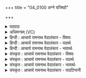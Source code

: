 +++
title = "04_0100 अग्ने यजिष्ठो"

+++
<details><summary>पदपाठः</summary>

अ꣡ग्ने꣢꣯। य꣡जि꣢꣯ष्ठः। अ꣣ध्वरे꣢। दे꣣वा꣢न्। दे꣣वयते꣢। य꣣ज। हो꣡ता꣢꣯। म꣣न्द्रः꣢। वि। रा꣣जसि। अ꣡ति꣢꣯। स्रि꣡धः꣢꣯। १००।
</details>

<details><summary>अधिमन्त्रम् (VC)</summary>

- अग्निः
- विश्वामित्रो गाथिनः
- उष्णिक्
- ऋषभः
- आग्नेयं काण्डम्
</details>

<details><summary>हिन्दी : आचार्य रामनाथ वेदालंकार - विषयः</summary>

अगले मन्त्र में परमेश्वर और आचार्य से प्रार्थना की गई है।
</details>

<details><summary>हिन्दी : आचार्य रामनाथ वेदालंकार - पदार्थः</summary>

पदार्थान्वयभाषाः -  पदार्थः हे अग्ने! ज्ञानप्रकाशयुक्त परमेश्वर अथवा आचार्य! (यजिष्ठ) अतिशय रूप से जीवन यज्ञ वा अध्ययन-अध्यापन रूप यज्ञ के साधक आप अध्वरे हिंसादिदोष से रहित जीवन-यज्ञ वा अध्ययन-अध्यापन-रूप यज्ञ में (देवयते) दिव्य गुण-कर्म-स्वभावों के अभिलाषी मुझे (देवान्) दिव्य गुण-कर्म-स्वभाव (यज्ञ) प्राप्त कराइए। (होता) विद्या, सदाचार आदि के दाता, (मन्द्रः) आह्लादकारी आप (विराजसि) विशेष रूप से शोभित हो। आप (स्रिधः) हिंसको को अर्थात विद्या के विघातक आलस्य, मद मोह आदि को तथा ब्रह्मचर्य के विघातक काम-क्रोध आदि को (अति) हमसे दूर कर दीजिए।
</details>

<details><summary>हिन्दी : आचार्य रामनाथ वेदालंकार - भावार्थः</summary>

भावार्थभाषाः -  भावार्थः जैसे परमेश्वर उपासकों को दिव्य गुण-कर्म-स्वभाव प्रदान करता है और पापों से उन्हें बचाता है, वैसे ही आचार्य शिष्यों को विद्या, सच्चरित्रता और दिव्य गुण-कर्म-स्वभावों की शिक्षा देकर ब्रह्मचर्चय-विघातक तथा विद्या-विघातक दुर्व्यसनों से दूर रक्खे।
</details>

<details><summary>संस्कृत : आचार्य रामनाथ वेदालंकार - विषयः</summary>

अथ परमेश्वर आचार्यश्च प्रार्थ्यते
</details>

<details><summary>संस्कृत : आचार्य रामनाथ वेदालंकार - पदार्थः</summary>

पदार्थान्वयभाषाः -  हे अग्ने ज्ञानप्रकाश परमेश्वर आचार्य वा! यजिष्ठः अतिशयेन यष्टा जीवनयज्ञस्य अध्ययनाध्यापनयज्ञस्य वा साधकः त्वम्। यजधातोसतृजन्तात् यष्टृशब्दाद अतिशायने इष्ठानि तुरिष्ठेमेयस्सु। अ ६।४।१५४ सति तृलोपः। अध्वरे हिंसादिदोषरहिते जीवनयज्ञे अध्ययनाध्यापनयज्ञे वा देवयते देवान् दिव्यान गुणकर्मस्वभावान् यज प्रापय। यजतिरत्र दानार्थः। होता विद्यासदाचारादीनां दाता मन्द्रः आह्लादकः। मदि स्तुतिमोदमदस्वप्नकान्तिगतिषु सति धातोः। स्फायितञ्चिवञ्चि उ. २।१३ इत्यनेन औणादिकः रक् प्रत्ययः। त्वम् विराजसि विशेषण शोभसे। राजृ दीप्तौ, भ्वादिः परस्मैपदं छान्दसम्। त्वम् स्रिधः हिंसकान्, विद्याविघातकान् आलस्यमदमोहादीन्, ब्रह्मचर्यविघातकान् कामक्रोधादींश्च। स्रेधतिः हिंसाकर्मा छान्दसः। अस्मत्तः अतिगमय। उपस्रगश्रुतेर्योग्यक्रियाध्याहारः॥ अत्र श्लेषालङ्कारः यजि, यज, देवा, देव इत्यत्र च छेकानुप्रासः।
</details>

<details><summary>संस्कृत : आचार्य रामनाथ वेदालंकार - भावार्थः</summary>

भावार्थभाषाः -  यथा परमेश्वर उपासकेभ्यों दिव्यगुणकर्मस्वभावान् प्रयच्छति पापेभ्यश्च तान् निवारयति, तथैवाचार्यः शिष्यान् विद्यां, सच्चारित्र्यं, दिव्यगुणकर्मस्वभावंश्च शिक्षयन् ब्रह्मचर्यविघात केभ्यो विद्याविघातकेभ्यश्च दुर्व्यसनेभ्यस्तान् दूरं रक्षेत॥
</details>

<details><summary>संस्कृत : आचार्य रामनाथ वेदालंकार - पादटिप्पनी</summary>

टिप्पणी:   ऋग्वेद ३।१०।७, ऋग्वेदभाष्ये दयानन्दर्षिणा मन्त्रोऽयं विद्वत्पक्षे व्याख्यातः।
</details>